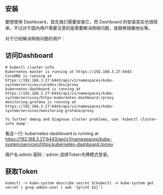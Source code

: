 ## 安装
要想使用 Dashboard，首先我们需要安装它，而 Dashboard 的安装其实也很简单。不过对于国内用户需要注意的是需要解决网络问题，或替换镜像地址等。

对于已经解决网络问题的用户：

## 访问Dashboard
```
# kubectl cluster-info
Kubernetes master is running at https://192.168.3.27:6443
CoreDNS is running at https://192.168.3.27:6443/api/v1/namespaces/kube-system/services/coredns:dns/proxy
kubernetes-dashboard is running at https://192.168.3.27:6443/api/v1/namespaces/kube-system/services/https:kubernetes-dashboard:/proxy
monitoring-grafana is running at https://192.168.3.27:6443/api/v1/namespaces/kube-system/services/monitoring-grafana/proxy

To further debug and diagnose cluster problems, use 'kubectl cluster-info dump'.
```
看这一行:
kubernetes-dashboard is running at https://192.168.3.27:6443/api/v1/namespaces/kube-system/services/https:kubernetes-dashboard:/proxy


用户名:admin  密码：admin 选择Token令牌模式登录。



## 获取Token
```
kubectl -n kube-system describe secret $(kubectl -n kube-system get secret | grep admin-user | awk '{print $1}')
```
